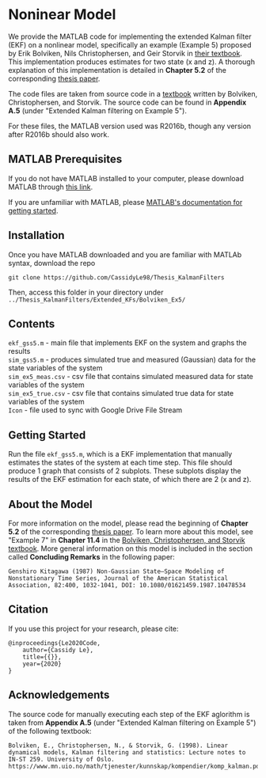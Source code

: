 # Noninear Model
We provide the MATLAB code for implementing the extended Kalman filter (EKF) on a nonlinear model, specifically an example (Example 5) proposed by Erik Bolviken, Nils Christophersen, and Geir Storvik in [their textbook](https://www.mn.uio.no/math/tjenester/kunnskap/kompendier/komp_kalman.pdf). This implementation produces estimates for two state (x and z). A thorough explanation of this implementation is detailed in **Chapter 5.2** of the corresponding [thesis paper](https://sites.google.com/g.hmc.edu/cle/thesis).

The code files are taken from source code in a [textbook](https://www.mn.uio.no/math/tjenester/kunnskap/kompendier/komp_kalman.pdf) written by Bolviken, Christophersen, and Storvik. The source code can be found in **Appendix A.5** (under "Extended Kalman filtering on Example 5").

For these files, the MATLAB version used was R2016b, though any version after R2016b should also work.

## MATLAB Prerequisites
If you do not have MATLAB installed to your computer, please download MATLAB through [this link](https://www.mathworks.com/downloads/).

If you are unfamiliar with MATLAB, please [MATLAB's documentation for getting started](https://www.mathworks.com/help/matlab/getting-started-with-matlab.html).

## Installation
Once you have MATLAB downloaded and you are familiar with MATLAb syntax, download the repo
  ```
  git clone https://github.com/CassidyLe98/Thesis_KalmanFilters
  ```
Then, access this folder in your directory under `../Thesis_KalmanFilters/Extended_KFs/Bolviken_Ex5/`

## Contents 
`ekf_gss5.m` - main file that implements EKF on the system and graphs the results  
`sim_gss5.m` - produces simulated true and measured (Gaussian) data for the state variables of the system  
`sim_ex5_meas.csv` - csv file that contains simulated measured data for state variables of the system  
`sim_ex5_true.csv` - csv file that contains simulated true data for state variables of the system  
`Icon` - file used to sync with Google Drive File Stream

## Getting Started
Run the file `ekf_gss5.m`, which is a EKF implementation that manually estimates the states of the system at each time step. This file should produce 1 graph that consists of 2 subplots. These subplots display the results of the EKF estimation for each state, of which there are 2 (x and z).

## About the Model
For more information on the model, please read the beginning of **Chapter 5.2** of the corresponding [thesis paper](https://sites.google.com/g.hmc.edu/cle/thesis). To learn more about this model, see "Example 7" in **Chapter 11.4** in the [Bolviken, Christophersen, and Storvik textbook](https://www.mn.uio.no/math/tjenester/kunnskap/kompendier/komp_kalman.pdf). More general information on this model is included in the section called **Concluding Remarks** in the following paper:
```
Genshiro Kitagawa (1987) Non-Gaussian State—Space Modeling of Nonstationary Time Series, Journal of the American Statistical Association, 82:400, 1032-1041, DOI: 10.1080/01621459.1987.10478534
```

## Citation
If you use this project for your research, please cite:
```
@inproceedings{Le2020Code,
    author={Cassidy Le},
    title={{}},
    year={2020}
}
```

## Acknowledgements
The source code for manually executing each step of the EKF aglorithm is taken from **Appendix A.5** (under "Extended Kalman filtering on Example 5") of the following textbook:
```
Bolviken, E., Christophersen, N., & Storvik, G. (1998). Linear dynamical models, Kalman filtering and statistics: Lecture notes to IN-ST 259. University of Oslo. https://www.mn.uio.no/math/tjenester/kunnskap/kompendier/komp_kalman.pdf
```
